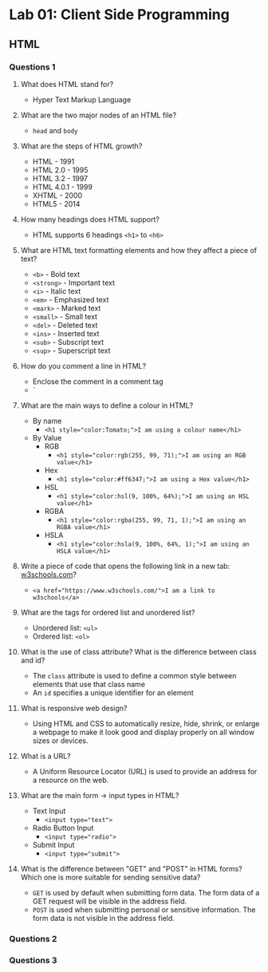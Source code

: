 # Lab 01: Client Side Programming

## HTML

### Questions 1

1. What does HTML stand for?
    - Hyper Text Markup Language
2. What are the two major nodes of an HTML file?
    - `head` and `body`
3. What are the steps of HTML growth?
    - HTML - 1991
    - HTML 2.0 - 1995
    - HTML 3.2 - 1997
    - HTML 4.0.1 - 1999
    - XHTML - 2000
    - HTML5 - 2014
4. How many headings does HTML support?
    - HTML supports 6 headings `<h1>` to `<h6>`
5. What are HTML text formatting elements and how they affect a piece of text?
    - `<b>` - Bold text
    - `<strong>` - Important text
    - `<i>` - Italic text
    - `<em>` - Emphasized text
    - `<mark>` - Marked text
    - `<small>` - Small text
    - `<del>` - Deleted text
    - `<ins>` - Inserted text
    - `<sub>` - Subscript text
    - `<sup>` - Superscript text
6. How do you comment a line in HTML?
    - Enclose the comment in a comment tag
    - `<!-- this is a comment in a comment tag -->
7. What are the main ways to define a colour in HTML?
    - By name
      - `<h1 style="color:Tomato;">I am using a colour name</h1>`
    - By Value
        - RGB
          - `<h1 style="color:rgb(255, 99, 71);">I am using an RGB value</h1>`
        - Hex
          - `<h1 style="color:#ff6347;">I am using a Hex value</h1>`
        - HSL
          - `<h1 style="color:hsl(9, 100%, 64%);">I am using an HSL value</h1>`
        - RGBA
          - `<h1 style="color:rgba(255, 99, 71, 1);">I am using an RGBA value</h1>`
        - HSLA
          - `<h1 style="color:hsla(9, 100%, 64%, 1);">I am using an HSLA value</h1>`
8. Write a piece of code that opens the following link in a new tab: [w3schools.com](https://www.w3schools.com/)?
    - `<a href="https://www.w3schools.com/">I am a link to w3schools</a>`
9. What are the tags for ordered list and unordered list?
    - Unordered list: `<ul>`
    - Ordered list: `<ol>`
10. What is the use of class attribute? What is the difference between class and id?
    - The `class` attribute is used to define a common style between elements that use that class name
    - An `id` specifies a unique identifier for an element
11. What is responsive web design?
    - Using HTML and CSS to automatically resize, hide, shrink, or enlarge a webpage to make it look good and display properly on all window sizes or devices.
12. What is a URL?
    - A Uniform Resource Locator (URL) is used to provide an address for a resource on the web.
13. What are the main form -> input types in HTML?
    - Text Input
      - `<input type="text">`
    - Radio Button Input
      - `<input type="radio">`
    - Submit Input
      - `<input type="submit">`

14. What is the difference between "GET" and "POST" in HTML forms? Which one is more suitable for sending sensitive data?
    - `GET` is used by default when submitting form data. The form data of a GET request will be visible in the address field.
    - `POST` is used when submitting personal or sensitive information. The form data is not visible in the address field.

### Questions 2

### Questions 3
